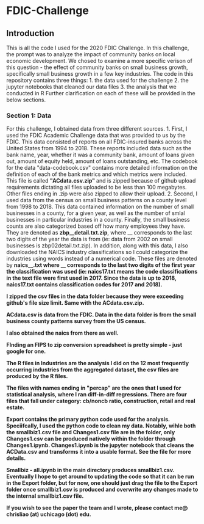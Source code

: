 # FDIC-Challenge

<h2> Introduction </h2>
This is all the code I used for the 2020 FDIC Challenge. In this challenge, the prompt was to analyze the impact of community banks on local economic development. We chosed to examine a more specific verison of this question - the effect of community banks on small business growth, specifically small business growth in a few key industries. 
The code in this repository contains three things:
1. the data used for the challenge
2. the jupyter notebooks that cleaned our data files
3. the analysis that we conducted in R
Further clarification on each of these will be provided in the below sections. 
<h3> Section 1: Data </h3>
For this challenge, I obtained data from three different sources. 
1. First, I used the FDIC Academic Challenge data that was provided to us by the FDIC. This data consisted of reports on all FDIC-insured banks across the United States from 1994 to 2018. These reports included data such as the bank name, year, whether it was a community bank, amount of loans given out, amount of equity held, amount of loans outstanding, etc. The codebook for the data "data-codebook.csv" contains more detailed information on the definition of each of the bank metrics and which metrics were included. This file is called <strong> "ACdata.csv.zip" </strong> and is zipped because of github upload requirements dictating all files uploaded to be less than 100 megabytes. Other files ending in .zip were also zipped to allow their upload. 
2. Second, I used data from the census on small business patterns on a county level from 1998 to 2018. This data contained information on the number of small businesses in a county, for a given year, as well as the number of smlal businesses in particular industries in a county. Finally, the small business counts are also categorized based off how many employees they have. They are denoted as <strong>zbp__detail.txt.zip</strong>, where __ corresponds to the last two digits of the year the data is from (ie: data from 2002 on small businesses is zbp02detail.txt.zip). In addition, along with this data, I also downloaded the NAICS industry classifications so I could categorize the industries using words instead of a numerical code. These files are denoted by <strong> naics__.txt <strong> where __ corresponds to the last two digits of the first year the classification was used (ie: naics17.txt means the code classifications in the text file were first used in 2017. Since the data is up to 2018, naics17.txt contains classification codes for 2017 and 2018). 

I zipped the csv files in the data folder because they were exceeding github's file size limit. Same with the ACdata.csv.zip. 

ACdata.csv is data from the FDIC. Data in the data folder is from the small business county patterns survey from the US census.

I also obtained the naics from there as well. 

FInding an FIPS to zip conversion spreadsheet is pretty simple - just google for one. 

The R files in Industries are the analysis I did on the 12 most frequently occurring industries from the aggregated dataset, the csv files are produced by the R files. 

The files with names ending in "percap" are the ones that I used for statistical analysis, where I ran diff-in-diff regressions. There are four files that fall under category: cb/noncb ratio, construction, retail and real estate. 

Export contains the primary python code used for the analysis. Speciifcally, I used the  python code to clean my data. Notably, wihle both the smallbiz1.csv file and Changes1.csv file are in the folder, only Changes1.csv can be produced natively within the folder through Changes1.ipynb. Changes1.ipynb is the jupyter notebook that cleans the ACData.csv and transforms it into a usable format. See the file for more details.

Smallbiz - all.ipynb in the main directory produces smallbiz1.csv. Eventually I hope to get around to updating the code so that it can be run in the Export folder, but for now, one should just drag the file to the Export folder once smallbiz1.csv is produced and overwrite any changes made to the internal smallbiz1.csv file. 

If you wish to see the paper the team and I wrote, please contact me@ chrisliao (at) uchicago (dot) edu. 
